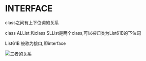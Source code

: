 # INTERFACE

class之间有上下位词的关系

class ALList<Item> 和class SLList<Item>是两个class,可以被归类为List61B的下位词

List61B 被称为接口,即interface

![三者的关系](https://joshhug.gitbooks.io/hug61b/content/assets/subclass.png)
